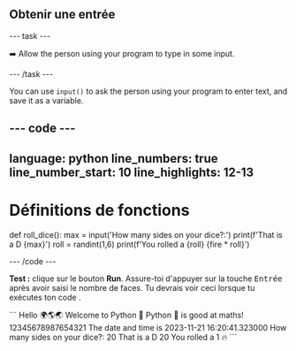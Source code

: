 <h2 class="c-project-heading--task">Obtenir une entrée</h2>

\--- task ---

➡️ Allow the person using your program to type in some input.

\--- /task ---

You can use `input()` to ask the person using your program to enter text, and save it as a variable.

## --- code ---

language: python
line_numbers: true
line_number_start: 10
line_highlights: 12-13
-----------------------------------------------------------

# Définitions de fonctions

def roll_dice():
max = input('How many sides on your dice?:')
print(f'That is a D {max}')
roll = randint(1,6)
print(f'You rolled a {roll} {fire \* roll}')

\--- /code ---

**Test :** clique sur le bouton **Run**.
Assure-toi d'appuyer sur la touche <kbd> Entrée</kbd> après avoir saisi le nombre de faces.
Tu devrais voir ceci lorsque tu exécutes ton code .

<div class="c-project-output">
```
Hello 🌍🌎🌏
Welcome to Python 🐍
Python 🐍 is good at maths!
12345678987654321
The date and time is 2023-11-21 16:20:41.323000
How many sides on your dice?:
20 
That is a D 20
You rolled a 1 🔥
```
</div>
